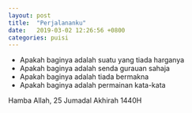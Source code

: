 ```yaml
---
layout: post
title:  "Perjalananku"
date:   2019-03-02 12:26:56 +0800
categories: puisi
---
```


- Apakah baginya adalah suatu yang tiada harganya
- Apakah baginya adalah senda gurauan sahaja
- Apakah baginya adalah tiada bermakna
- Apakah baginya adalah permainan kata-kata






Hamba Allah, 25 Jumadal Akhirah 1440H
